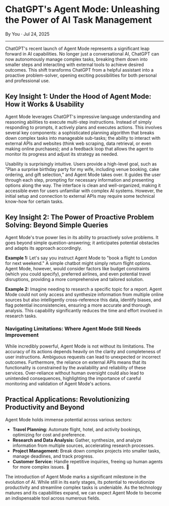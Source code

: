 # ChatGPT's Agent Mode: Unleashing the Power of AI Task Management

By You · Jul 24, 2025

---

ChatGPT's recent launch of Agent Mode represents a significant leap forward in AI capabilities.  No longer just a conversational AI, ChatGPT can now autonomously manage complex tasks, breaking them down into smaller steps and interacting with external tools to achieve desired outcomes. This shift transforms ChatGPT from a helpful assistant into a proactive problem-solver, opening exciting possibilities for both personal and professional use.

## Key Insight 1:  Under the Hood of Agent Mode: How it Works & Usability

Agent Mode leverages ChatGPT's impressive language understanding and reasoning abilities to execute multi-step instructions.  Instead of simply responding to prompts, it actively plans and executes actions.  This involves several key components:  a sophisticated planning algorithm that breaks down complex tasks into manageable sub-tasks;  the ability to interact with external APIs and websites (think web scraping, data retrieval, or even making online purchases); and a feedback loop that allows the agent to monitor its progress and adjust its strategy as needed.

Usability is surprisingly intuitive. Users provide a high-level goal, such as "Plan a surprise birthday party for my wife, including venue booking, cake ordering, and gift selection," and Agent Mode takes over.  It guides the user through each step, prompting for necessary information and presenting options along the way.  The interface is clean and well-organized, making it accessible even for users unfamiliar with complex AI systems.  However, the initial setup and connection to external APIs may require some technical know-how for certain tasks.


## Key Insight 2:  The Power of Proactive Problem Solving: Beyond Simple Queries

Agent Mode's true power lies in its ability to proactively solve problems.  It goes beyond simple question-answering; it anticipates potential obstacles and adapts its approach accordingly.

**Example 1:**  Let's say you instruct Agent Mode to "book a flight to London for next weekend."  A simple chatbot might simply return flight options.  Agent Mode, however, would consider factors like budget constraints (which you could specify), preferred airlines, and even potential travel disruptions, providing a more comprehensive and tailored solution.

**Example 2:**  Imagine needing to research a specific topic for a report.  Agent Mode could not only access and synthesize information from multiple online sources but also intelligently cross-reference this data, identify biases, and flag potential inconsistencies, ensuring a more accurate and thorough analysis.  This capability significantly reduces the time and effort involved in research tasks.


###  Navigating Limitations: Where Agent Mode Still Needs Improvement

While incredibly powerful, Agent Mode is not without its limitations.  The accuracy of its actions depends heavily on the clarity and completeness of user instructions.  Ambiguous requests can lead to unexpected or incorrect outcomes.  Furthermore, the reliance on external APIs means that its functionality is constrained by the availability and reliability of these services.  Over-reliance without human oversight could also lead to unintended consequences, highlighting the importance of careful monitoring and validation of Agent Mode's actions.


## Practical Applications: Revolutionizing Productivity and Beyond

Agent Mode holds immense potential across various sectors:

* **Travel Planning:** Automate flight, hotel, and activity bookings, optimizing for cost and preference.
* **Research and Data Analysis:**  Gather, synthesize, and analyze information from multiple sources, accelerating research processes.
* **Project Management:** Break down complex projects into smaller tasks, manage deadlines, and track progress.
* **Customer Service:**  Handle repetitive inquiries, freeing up human agents for more complex issues. 💼


The introduction of Agent Mode marks a significant milestone in the evolution of AI. While still in its early stages, its potential to revolutionize productivity and streamline complex tasks is undeniable.  As the technology matures and its capabilities expand, we can expect Agent Mode to become an indispensable tool across numerous fields.
